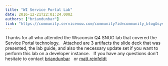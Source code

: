 ```yaml
---
title: "WI Service Portal Lab"
date: 2016-12-21T22:01:24.000Z
authors: ["briandunbar"]
link: "https://community.servicenow.com/community?id=community_blog&sys_id=71cd62e9dbd0dbc01dcaf3231f96190b"
---
```

<p>Thanks for all who attended the Wisconsin Q4 SNUG lab that covered the Service Portal technology.   Attached are 3 artifacts the slide deck that was presented, the lab guide, and also the necessary update set if you want to perform this lab on a developer instance.   If you have any questions don't hesitate to contact <a title="briandunbar" __default_attr="51362" __jive_macro_name="user" class="jive-link-profile-small jive_macro jive_macro_user" data-id="51362" data-objecttype="3" data-orig-content="briandunbar" data-renderedposition="30.724430084228516_817.82666015625_94_16" data-type="person" href="/community?id=community_user_profile&user=393296a5dbd81fc09c9ffb651f96199a">briandunbar</a>   or <a __default_attr="61794" __jive_macro_name="user" class="jive-link-profile-small jive_macro jive_macro_user" data-id="61794" data-objecttype="3" data-orig-content="matt.reinfeldt" data-renderedposition="30.724430084228516_936.0936889648438_100_16" data-type="person" href="/community?id=community_user_profile&user=54a2566ddbd81fc09c9ffb651f9619a5" modifiedtitle="true" title="matt.reinfeldt">matt.reinfeldt</a></p>
